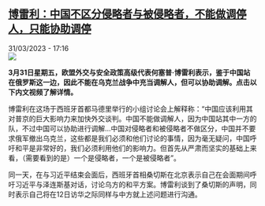 <!--1680277503000-->
[博雷利：中国不区分侵略者与被侵略者，不能做调停人，只能协助调停](https://www.rfi.fr/cn/%E4%B8%AD%E5%9B%BD/20230331-%E5%8D%9A%E9%9B%B7%E5%88%A9-%E4%B8%AD%E5%9B%BD%E4%B8%8D%E5%8C%BA%E5%88%86%E4%BE%B5%E7%95%A5%E8%80%85%E4%B8%8E%E8%A2%AB%E4%BE%B5%E7%95%A5%E8%80%85%EF%BC%8C%E5%9B%A0%E6%AD%A4%E4%B8%8D%E8%83%BD%E5%81%9A%E8%B0%83%E5%81%9C%E4%BA%BA%EF%BC%8C%E5%8F%AA%E8%83%BD%E5%8D%8F%E5%8A%A9%E8%B0%83%E5%81%9C)
------

<div>31/03/2023 - 17:16</div><img src="https://s.rfi.fr/media/display/48ad444e-cfd6-11ed-bd20-005056a90321/w:1280/p:16x9/Capture-1517.JPG"><p><strong>3月31日星期五，欧盟外交与安全政策高级代表何塞普·博雷利表示，鉴于中国站在俄罗斯这一边，因此不能在乌克兰战争中充当调解人，但可以协助调解。点击以下内文视频了解详情。                    </strong></p><div><p>博雷利在这场于西班牙首都马德里举行的小组讨论会上解释称：“中国应该利用其对普京的巨大影响力来加快外交谈判。中国不能做调解人，因为中国站其中一方的队，不过中国可以协助进行调解...中国对侵略者和被侵略者不做区分，中国并不要求俄军撤出乌克兰，这些都是我们必须和他们讨论的事情，因为毫无疑问，中国呼吁和平是非常好的，我们必须利用他们的影响力。但首先从严肃而坚实的基础上来看，（需要看到的是）一个是侵略者，一个是被侵略者”。</p><p>同一天，在与习近平结束会面后，西班牙首相桑切斯在北京表示自己在会面期间呼吁习近平与泽连斯基对话，讨论乌方的和平方案。博雷利谈到了桑切斯的声明，同时表示自己将在12日访华之际同样与中方就上述问题进行沟通。</p><div data-selfpromo-newsletter></div><div data-selfpromo-app></div></div>
